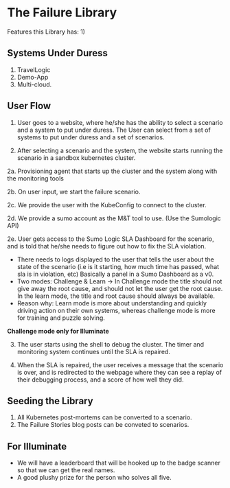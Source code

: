 # The Failure Library

Features this Library has:
1) 

## Systems Under Duress
1. TravelLogic
2. Demo-App
3. Multi-cloud.

## User Flow
1. User goes to a website, where he/she has the ability to select a scenario and a system to put under duress. The User can select from a set of systems to put under duress and a set of scenarios.

2. After selecting a scenario and the system, the website starts running the scenario in a sandbox kubernetes cluster.

2a. Provisioning agent that starts up the cluster and the system along with the monitoring tools

2b. On user input, we start the failure scenario.

2c. We provide the user with the KubeConfig to connect to the cluster.

2d. We provide a sumo account as the M&T tool to use. (Use the Sumologic API)

2e. User gets access to the Sumo Logic SLA Dashboard for the scenario, and is told that he/she needs to figure out how to fix the SLA violation.
- There needs to logs displayed to the user that tells the user about the state of the scenario (i.e is it starting, how much time has passed, what sla is in violation, etc) Basically a panel in a Sumo Dashboard as a v0.
- Two modes: Challenge & Learn -> In Challenge mode the title should not give away the root cause, and should not let the user get the root cause. In the learn mode, the title and root cause should always be available.
- Reason why: Learn mode is more about understanding and quickly driving action on their own systems, whereas challenge mode is more for training and puzzle solving.

**Challenge mode only for Illuminate**

3. The user starts using the shell to debug the cluster. The timer and monitoring system continues until the SLA is repaired.

4. When the SLA is repaired, the user receives a message that the scenario is over, and is redirected to the webpage where they can see a replay of their debugging process, and a score of how well they did.

## Seeding the Library
1) All Kubernetes post-mortems can be converted to a scenario.
2) The Failure Stories blog posts can be conveted to scenarios.

## For Illuminate
- We will have a leaderboard that will be hooked up to the badge scanner so that we can get the real names.
- A good plushy prize for the person who solves all five.
